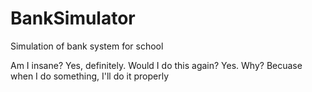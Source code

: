 # BankSimulator
Simulation of bank system for school

Am I insane? Yes, definitely. Would I do this again? Yes. Why? Becuase when I do something, I'll do it properly